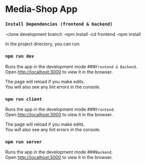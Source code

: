 # Media-Shop App 

### `Install Dependencies (frontend & backend)`
-clone development branch
-npm install
-cd frontend
-npm install


In the project directory, you can run:

### `npm run dev`

Runs the app in the development mode ###`Frontend & Backend`.\
Open [http://localhost:3000](http://localhost:3000) to view it in the browser.

The page will reload if you make edits.\
You will also see any lint errors in the console.

### `npm run client`
Runs the app in the development mode ###`Frontend`.\
Open [http://localhost:3000](http://localhost:3000) to view it in the browser.

The page will reload if you make edits.\
You will also see any lint errors in the console.



### `npm run server`
Runs the app in the development mode ###`Backend`.\
Open [http://localhost:5000](http://localhost:5000) to view it in the browser.



